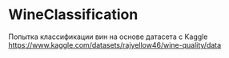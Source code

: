 # WineClassification
Попытка классификации вин на основе датасета с Kaggle
https://www.kaggle.com/datasets/rajyellow46/wine-quality/data
